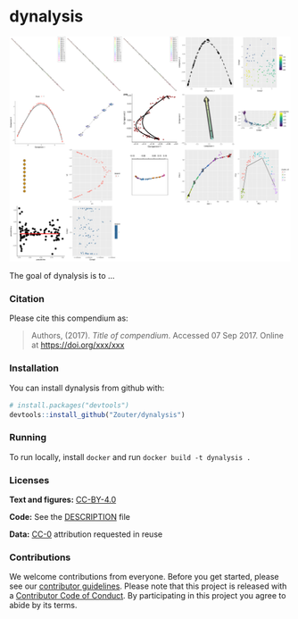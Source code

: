 
<!-- README.md is generated from README.Rmd. Please edit that file -->
dynalysis
=========

![overview](analysis/figures/toy_method_plots/grid.png)

The goal of dynalysis is to ...

### Citation

Please cite this compendium as:

> Authors, (2017). *Title of compendium*. Accessed 07 Sep 2017. Online at <https://doi.org/xxx/xxx>

### Installation

You can install dynalysis from github with:

``` r
# install.packages("devtools")
devtools::install_github("Zouter/dynalysis")
```

### Running

To run locally, install `docker` and run `docker build -t dynalysis .`

### Licenses

**Text and figures:** [CC-BY-4.0](http://creativecommons.org/licenses/by/4.0/)

**Code:** See the [DESCRIPTION](DESCRIPTION) file

**Data:** [CC-0](http://creativecommons.org/publicdomain/zero/1.0/) attribution requested in reuse

### Contributions

We welcome contributions from everyone. Before you get started, please see our [contributor guidelines](CONTRIBUTING.md). Please note that this project is released with a [Contributor Code of Conduct](CONDUCT.md). By participating in this project you agree to abide by its terms.
